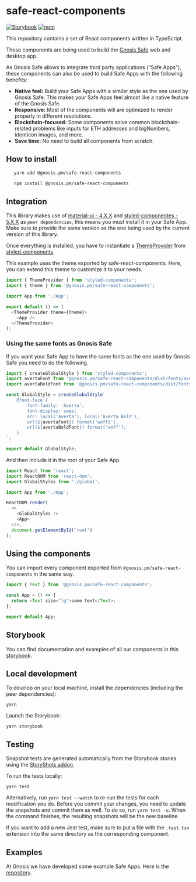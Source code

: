 # safe-react-components

[![Storybook](https://raw.githubusercontent.com/storybooks/brand/master/badge/badge-storybook.svg)](https://components.gnosis-safe.io/)
[![npm](https://img.shields.io/npm/v/@gnosis.pm/safe-react-components)](https://www.npmjs.com/package/@gnosis.pm/safe-react-components)

This repository contains a set of React components written in TypeScript.

These components are being used to build the [Gnosis Safe](https://github.com/gnosis/safe-react) web and desktop app.

As Gnosis Safe allows to integrate third party applications ("Safe Apps"), these components can also be used to build Safe Apps with the following benefits:

- **Native feel:** Build your Safe Apps with a similar style as the one used by Gnosis Safe. This makes your Safe Apps feel almost like a native feature of the Gnosis Safe.
- **Responsive:** Most of the components will are optimized to render properly in different resolutions.
- **Blockchain-focused:** Some components solve common blockchain-related problems like inputs for ETH addresses and bigNumbers, identicon images, and more.
- **Save time:** No need to build all components from scratch.

## How to install

```bash
   yarn add @gnosis.pm/safe-react-components

   npm install @gnosis.pm/safe-react-components
```

## Integration

This library makes use of [material-ui - 4.X.X](https://material-ui.com/) and [styled-componentes - 5.X.X]() as `peer dependencies`, this means you must install it in your Safe App. Make sure to provide the same version as the one being used by the current version of this library.


Once everything is installed, you have to instantiate a [ThemeProvider](https://styled-components.com/docs/api#themeprovider) from [styled-components](http://styled-components.com/).

This example uses the theme exported by safe-react-components. Here, you can extend this theme to customize it to your needs.

```js
import { ThemeProvider } from 'styled-components';
import { theme } from '@gnosis.pm/safe-react-components';

import App from './App';

export default () => (
  <ThemeProvider theme={theme}>
    <App />
  </ThemeProvider>
);
```

### Using the same fonts as Gnosis Safe

If you want your Safe App to have the same fonts as the one used by Gnosis Safe you need to do the following.

```js
import { createGlobalStyle } from 'styled-components';
import avertaFont from '@gnosis.pm/safe-react-components/dist/fonts/averta-normal.woff2';
import avertaBoldFont from '@gnosis.pm/safe-react-components/dist/fonts/averta-bold.woff2';

const GlobalStyle = createGlobalStyle`
    @font-face {
        font-family: 'Averta';
        font-display: swap;
        src: local('Averta'), local('Averta Bold'),
        url(${avertaFont}) format('woff2'),
        url(${avertaBoldFont}) format('woff');
    }
`;

export default GlobalStyle;
```

And then include it in the root of your Safe App.

```js
import React from 'react';
import ReactDOM from 'react-dom';
import GlobalStyles from './global';

import App from './App';

ReactDOM.render(
  <>
    <GlobalStyles />
    <App>
  </>,
  document.getElementById('root')
);
```

## Using the components

You can import every component exported from `@gnosis.pm/safe-react-components` in the same way.

```js
import { Text } from '@gnosis.pm/safe-react-components';

const App = () => {
  return <Text size="lg">some text</Text>;
};

export default App;
```

## Storybook

You can find documentation and examples of all our components in this [storybook](https://components.gnosis-safe.io/).

## Local development

To develop on your local machine, install the dependencies (including the peer dependencies):
```
yarn
```

Launch the Storybook:
```
yarn storybook
```

## Testing

Snapshot tests are generated automatically from the Storybook stories using the [StoryShots addon](https://github.com/storybookjs/storybook/tree/master/addons/storyshots/storyshots-core).

To run the tests locally:
```
yarn test
```

Alternatively, run `yarn test --watch` to re-run the tests for each modification you do.
Before you commit your changes, you need to update the snapshots and commit them as well. To do so, run `yarn test -u`.
When the command finishes, the resulting snapshots will be the new baseline.

If you want to add a new Jest test, make sure to put a file with the `.test.tsx` extension into the same directory as the corresponding component.

## Examples

At Gnosis we have developed some example Safe Apps. Here is the [repository](https://github.com/gnosis/safe-react-apps).
